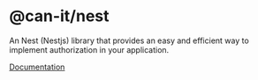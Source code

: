 # @can-it/nest

An Nest (Nestjs) library that provides an easy and efficient way to implement authorization in your application.

[Documentation](https://can-it.github.io/packages/nest)
